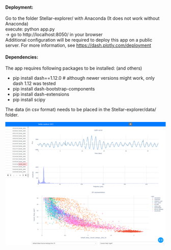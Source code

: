 #### Deployment:
Go to the folder Stellar-explorer/ with Anaconda (It does not work without Anaconda)  
 execute: python app.py  
    -> go to http://localhost:8050/ in your browser  
Additional configuration will be required to deploy this app on a public server. For more information, see https://dash.plotly.com/deployment

#### Dependencies:
The app requires following packages to be installed:  (and others)
- pip install dash==1.12.0 # although newer versions might work, only dash 1.12 was tested
- pip install dash-bootstrap-components
- pip install dash-extensions
- pip install scipy  

The data (in csv format) needs to be placed in the Stellar-explorer/data/ folder.


![example](https://github.com/celistimen/Light-curve-classification/blob/main/Stellar-explorer/example.png?raw=true)
